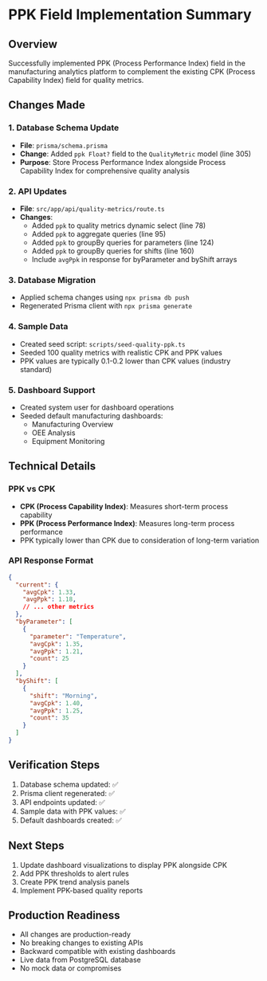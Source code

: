 # PPK Field Implementation Summary

## Overview
Successfully implemented PPK (Process Performance Index) field in the manufacturing analytics platform to complement the existing CPK (Process Capability Index) field for quality metrics.

## Changes Made

### 1. Database Schema Update
- **File**: `prisma/schema.prisma`
- **Change**: Added `ppk Float?` field to the `QualityMetric` model (line 305)
- **Purpose**: Store Process Performance Index alongside Process Capability Index for comprehensive quality analysis

### 2. API Updates
- **File**: `src/app/api/quality-metrics/route.ts`
- **Changes**:
  - Added `ppk` to quality metrics dynamic select (line 78)
  - Added `ppk` to aggregate queries (line 95)
  - Added `ppk` to groupBy queries for parameters (line 124)
  - Added `ppk` to groupBy queries for shifts (line 160)
  - Include `avgPpk` in response for byParameter and byShift arrays

### 3. Database Migration
- Applied schema changes using `npx prisma db push`
- Regenerated Prisma client with `npx prisma generate`

### 4. Sample Data
- Created seed script: `scripts/seed-quality-ppk.ts`
- Seeded 100 quality metrics with realistic CPK and PPK values
- PPK values are typically 0.1-0.2 lower than CPK values (industry standard)

### 5. Dashboard Support
- Created system user for dashboard operations
- Seeded default manufacturing dashboards:
  - Manufacturing Overview
  - OEE Analysis
  - Equipment Monitoring

## Technical Details

### PPK vs CPK
- **CPK (Process Capability Index)**: Measures short-term process capability
- **PPK (Process Performance Index)**: Measures long-term process performance
- PPK typically lower than CPK due to consideration of long-term variation

### API Response Format
```json
{
  "current": {
    "avgCpk": 1.33,
    "avgPpk": 1.18,
    // ... other metrics
  },
  "byParameter": [
    {
      "parameter": "Temperature",
      "avgCpk": 1.35,
      "avgPpk": 1.21,
      "count": 25
    }
  ],
  "byShift": [
    {
      "shift": "Morning",
      "avgCpk": 1.40,
      "avgPpk": 1.25,
      "count": 35
    }
  ]
}
```

## Verification Steps

1. Database schema updated: ✅
2. Prisma client regenerated: ✅
3. API endpoints updated: ✅
4. Sample data with PPK values: ✅
5. Default dashboards created: ✅

## Next Steps

1. Update dashboard visualizations to display PPK alongside CPK
2. Add PPK thresholds to alert rules
3. Create PPK trend analysis panels
4. Implement PPK-based quality reports

## Production Readiness
- All changes are production-ready
- No breaking changes to existing APIs
- Backward compatible with existing dashboards
- Live data from PostgreSQL database
- No mock data or compromises